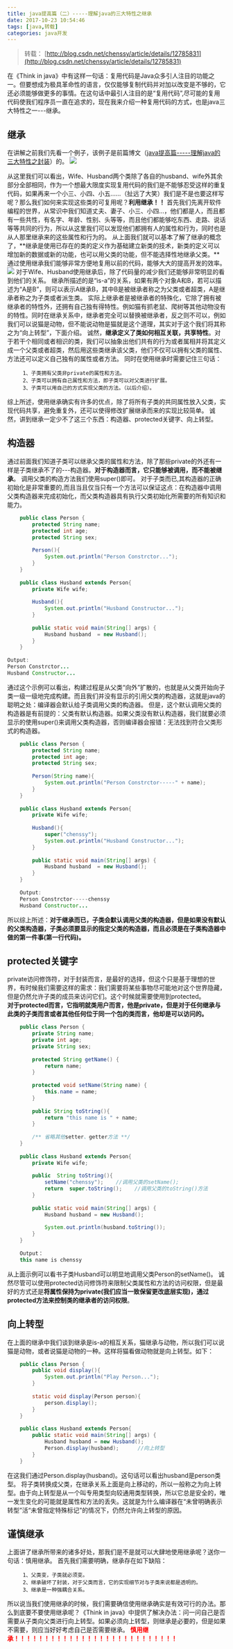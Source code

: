 ```yaml
---
title: java提高篇（二）-----理解java的三大特性之继承
date: 2017-10-23 10:54:46
tags: [java,转载]
categories: java开发
---
```


> 转载： [http://blog.csdn.net/chenssy/article/details/12785831](http://blog.csdn.net/chenssy/article/details/12785831)

在《Think in java》中有这样一句话：复用代码是Java众多引人注目的功能之一。但要想成为极具革命性的语言，仅仅能够复制代码并对加以改变是不够的，它还必须能够做更多的事情。在这句话中最引人注目的是“复用代码”,尽可能的复用代码使我们程序员一直在追求的，现在我来介绍一种复用代码的方式，也是java三大特性之一---继承。

## 继承
在讲解之前我们先看一个例子，该例子是前篇博文（[java提高篇-----理解java的三大特性之封装](https://itqhy.github.io/2017/10/21/java-toup2/)）的。
![](/uploads/java3-1.png) 

<!-- more -->

 从这里我们可以看出，Wife、Husband两个类除了各自的husband、wife外其余部分全部相同，作为一个想最大限度实现复用代码的我们是不能够忍受这样的重复代码，如果再来一个小三、小四、小五……（扯远了大笑）我们是不是也要这样写呢？那么我们如何来实现这些类的可复用呢？**利用继承！！**
首先我们先离开软件编程的世界，从常识中我们知道丈夫、妻子、小三、小四…，他们都是人，而且都有一些共性，有名字、年龄、性别、头等等，而且他们都能够吃东西、走路、说话等等共同的行为，所以从这里我们可以发现他们都拥有人的属性和行为，同时也是从人那里继承来的这些属性和行为的。
从上面我们就可以基本了解了继承的概念了，**继承是使用已存在的类的定义作为基础建立新类的技术，新类的定义可以增加新的数据或新的功能，也可以用父类的功能，但不能选择性地继承父类。**通过使用继承我们能够非常方便地复用以前的代码，能够大大的提高开发的效率。
![](/uploads/java3-2.png) 
 对于Wife、Husband使用继承后，除了代码量的减少我们还能够非常明显的看到他们的关系。
继承所描述的是“is-a”的关系，如果有两个对象A和B，若可以描述为“A是B”，则可以表示A继承B，其中B是被继承者称之为父类或者超类，A是继承者称之为子类或者派生类。
实际上继承者是被继承者的特殊化，它除了拥有被继承者的特性外，还拥有自己独有得特性。例如猫有抓老鼠、爬树等其他动物没有的特性。同时在继承关系中，继承者完全可以替换被继承者，反之则不可以，例如我们可以说猫是动物，但不能说动物是猫就是这个道理，其实对于这个我们将其称之为“向上转型”，下面介绍。
诚然，**继承定义了类如何相互关联，共享特性**。对于若干个相同或者相识的类，我们可以抽象出他们共有的行为或者属相并将其定义成一个父类或者超类，然后用这些类继承该父类，他们不仅可以拥有父类的属性、方法还可以定义自己独有的属性或者方法。
同时在使用继承时需要记住三句话：

         1、子类拥有父类非private的属性和方法。
         2、子类可以拥有自己属性和方法，即子类可以对父类进行扩展。
         3、子类可以用自己的方式实现父类的方法。（以后介绍）。
 综上所述，使用继承确实有许多的优点，除了将所有子类的共同属性放入父类，实现代码共享，避免重复外，还可以使得修改扩展继承而来的实现比较简单。
诚然，讲到继承一定少不了这三个东西：构造器、protected关键字、向上转型。
## 构造器
 通过前面我们知道子类可以继承父类的属性和方法，除了那些private的外还有一样是子类继承不了的---构造器。**对于构造器而言，它只能够被调用，而不能被继承**。 调用父类的构造方法我们使用super()即可。
对于子类而已,其构造器的正确初始化是非常重要的,而且当且仅当只有一个方法可以保证这点：在构造器中调用父类构造器来完成初始化，而父类构造器具有执行父类初始化所需要的所有知识和能力。

```java
    public class Person {  
        protected String name;  
        protected int age;  
        protected String sex;  
        
        Person(){  
            System.out.println("Person Constrctor...");  
        }  
    }  
  
    public class Husband extends Person{  
        private Wife wife;  
    
        Husband(){  
            System.out.println("Husband Constructor...");  
        }  
        
        public static void main(String[] args) {  
            Husband husband  = new Husband();  
        }  
    }  
  
Output:  
Person Constrctor...  
Husband Constructor... 
```
通过这个示例可以看出，构建过程是从父类“向外”扩散的，也就是从父类开始向子类一级一级地完成构建。而且我们并没有显示的引用父类的构造器，这就是java的聪明之处：编译器会默认给子类调用父类的构造器。
但是，这个默认调用父类的构造器是有前提的：父类有默认构造器。如果父类没有默认构造器，我们就要必须显示的使用super()来调用父类构造器，否则编译器会报错：无法找到符合父类形式的构造器。

```java
    public class Person {  
        protected String name;  
        protected int age;  
        protected String sex;  
        
        Person(String name){  
            System.out.println("Person Constrctor-----" + name);  
        }  
    }  
    
    public class Husband extends Person{  
        private Wife wife;  
    
        Husband(){  
            super("chenssy");  
            System.out.println("Husband Constructor...");  
        }  
        
        public static void main(String[] args) {  
            Husband husband  = new Husband();  
        }  
    }  
    
    Output:  
    Person Constrctor-----chenssy  
    Husband Constructor... 
```
 所以综上所述：**对于继承而已，子类会默认调用父类的构造器，但是如果没有默认的父类构造器，子类必须要显示的指定父类的构造器，而且必须是在子类构造器中做的第一件事(第一行代码)。**
## protected关键字
 private访问修饰符，对于封装而言，是最好的选择，但这个只是基于理想的世界，有时候我们需要这样的需求：我们需要将某些事物尽可能地对这个世界隐藏，但是仍然允许子类的成员来访问它们。这个时候就需要使用到protected。    
**对于protected而言，它指明就类用户而言，他是private，但是对于任何继承与此类的子类而言或者其他任何位于同一个包的类而言，他却是可以访问的。**
```java
    public class Person {  
        private String name;  
        private int age;  
        private String sex;  
    
        protected String getName() {  
            return name;  
        }  
    
        protected void setName(String name) {  
            this.name = name;  
        }  
    
        public String toString(){  
            return "this name is " + name;  
        }  
        
        /** 省略其他setter、getter方法 **/  
    }  
    
    public class Husband extends Person{  
        private Wife wife;  
    
        public  String toString(){  
            setName("chenssy");    //调用父类的setName();  
            return  super.toString();    //调用父类的toString()方法  
        }  
    
        public static void main(String[] args) {  
            Husband husband = new Husband();  
            
            System.out.println(husband.toString());  
        }  
    }  
    
    Output：  
    this name is chenssy  
```
从上面示例可以看书子类Husband可以明显地调用父类Person的setName()。
诚然尽管可以使用protected访问修饰符来限制父类属性和方法的访问权限，但是最好的方式还是**将属性保持为private(我们应当一致保留更改底层实现)，通过protected方法来控制类的继承者的访问权限**。
## 向上转型
在上面的继承中我们谈到继承是is-a的相互关系，猫继承与动物，所以我们可以说猫是动物，或者说猫是动物的一种。这样将猫看做动物就是向上转型。如下：
```java
    public class Person {  
        public void display(){  
            System.out.println("Play Person...");  
        }  
        
        static void display(Person person){  
            person.display();  
        }  
    }  
    
    public class Husband extends Person{  
        public static void main(String[] args) {  
            Husband husband = new Husband();  
            Person.display(husband);      //向上转型  
        }  
    }  
```
在这我们通过Person.display(husband)。这句话可以看出husband是person类型。
将子类转换成父类，在继承关系上面是向上移动的，所以一般称之为向上转型。由于向上转型是从一个叫专用类型向较通用类型转换，所以它总是安全的，唯一发生变化的可能就是属性和方法的丢失。这就是为什么编译器在“未曾明确表示转型”活“未曾指定特殊标记”的情况下，仍然允许向上转型的原因。
## 谨慎继承
上面讲了继承所带来的诸多好处，那我们是不是就可以大肆地使用继承呢？送你一句话：慎用继承。
首先我们需要明确，继承存在如下缺陷：

         1、父类变，子类就必须变。
         2、继承破坏了封装，对于父类而言，它的实现细节对与子类来说都是透明的。
         3、继承是一种强耦合关系。
 所以说当我们使用继承的时候，我们需要确信使用继承确实是有效可行的办法。那么到底要不要使用继承呢？《Think in java》中提供了解决办法：问一问自己是否需要从子类向父类进行向上转型。如果必须向上转型，则继承是必要的，但是如果不需要，则应当好好考虑自己是否需要继承。
      <font color="red">**慎用继承！！！！！！！！！！！！！！！！！！！！！！！！！！！**</font>